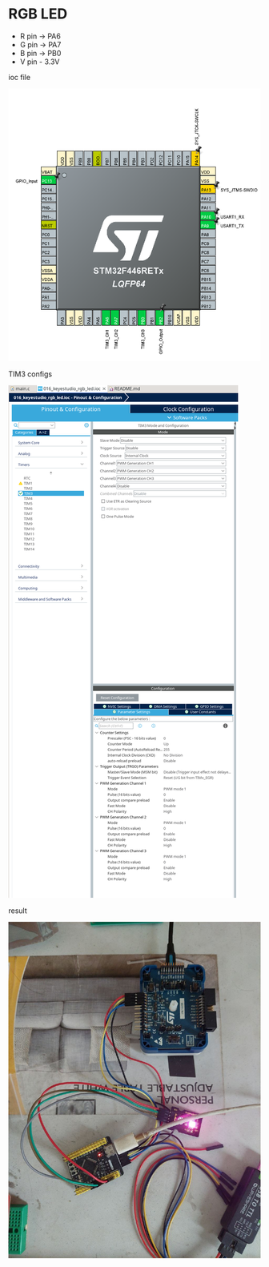 # RGB LED

- R pin -> PA6
- G pin -> PA7
- B pin -> PB0
- V pin - 3.3V

ioc file

![alt text](image.png)

TIM3 configs

![alt text](image-1.png)

result

![the rgb led](./6267002170368527249.jpg)
